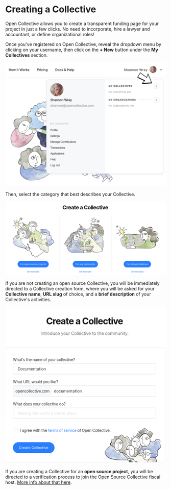 # Creating a Collective

Open Collective allows you to create a transparent funding page for your project in just a few clicks. No need to incorporate, hire a lawyer and accountant, or define organizational roles!

Once you've registered on Open Collective, reveal the dropdown menu by clicking on your username, then click on the **+ New** button under the **My Collectives** section.

![Adding a collective](../.gitbook/assets/collectives_creating_a_collective_2021-05-31.png)

Then, select the category that best describes your Collective.

![&apos;Create a Collective&apos; page showing three categories for Collectives: open source projects, community, and climate initiatives.](../.gitbook/assets/collectives_creating-a-collective_collective-creation_2020-03-11.png)

If you are not creating an open source Collective, you will be immediately directed to a Collective creation form, where you will be asked for your **Collective name**, **URL slug** of choice, and a **brief description** of your Collective's activities. 

![](../.gitbook/assets/collectives_creating-a-collective_form_2020-03-23.png)

If you are creating a Collective for an **open source project**, you will be directed to a verification process to join the Open Source Collective fiscal host. [More info about that here](osc-verification.md).



